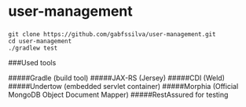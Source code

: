 # user-management


###
```
git clone https://github.com/gabfssilva/user-management.git
cd user-management
./gradlew test
```

###Used tools

#####Gradle (build tool)
#####JAX-RS (Jersey)
#####CDI (Weld)
#####Undertow (embedded servlet container)
#####Morphia (Official MongoDB Object Document Mapper)
#####RestAssured for testing
